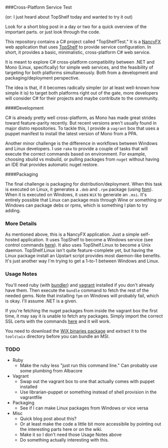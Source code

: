 ###Cross-Platform Service Test

(or: I just heard about TopShelf today and wanted to try it out)

Look for a short blog post in a day or two for a quick overview of the important parts. or just look through the code. 

This repository contains a C# project called "TopShelfTest." It is a [NancyFX](http://nancyfx.org/) web application that uses [TopShelf](http://topshelf-project.com/) to provide service configuration. In short, it provides a basic, minimalistic, cross-platform C# web service.

It is meant to explore C# cross-platform compatibility between .NET and Mono (Linux, specifically) for simple web services, and the feasibility of targeting for both platforms simultaneously. Both from a development and packaging/deployment perspective.

The idea is that, if it becomes radically simpler (or at least well-known how simple it is) to target both platforms right out of the gate, more developers will consider C# for their projects and maybe contribute to the community.

####Development

C# is already pretty well cross-platform, as Mono has made great strides toward feature-parity recently. But recent versions aren't usually found in major distro repositories. To tackle this, I provide a `vagrant` box that uses a puppet manifest to install the latest version of Mono from a PPA.

Another minor challenge is the difference in workflows between Windows and Linux developers. I use `rake` to provide a couple of tasks that will execute the correct commands based on environment. For example, choosing xbuild vs msbuild, or pulling packages from `nuget` without having an IDE that provides automatic nuget restore.

####Packaging

The final challenge is packaging for distribution/deployment. When this task is executed on Linux, it generates a `.deb` and `.rpm` package (using [fpm](https://github.com/jordansissel/fpm)). When it is executed on Windows, it uses `WiX` to generate an `.msi`.  It's entirely possible that Linux can package msis through Wine or something or Windows can package debs or rpms, which is something I plan to try adding.

### More Details

As mentioned above, this is a NancyFX application. Just a simple self-hosted application. It uses TopShelf to become a Windows service (see control commands [here](http://docs.topshelf-project.com/en/latest/overview/commandline.html)). It also uses TopShelf.Linux to become a Unix daemon. TopShelf.Linux isn't quite feature-complete yet, but having the Linux package install an Upstart script provides most daemon-like benefits. It's just another way I'm trying to get a 1-to-1 between Windows and Linux.

### Usage Notes

You'll need ruby (with [bundler](http://bundler.io/)) and [vagrant](http://www.vagrantup.com/) installed if you don't already have them. Then execute the `bundle` command to fetch the rest of the needed gems. Note that installing `fpm` on Windows will probably fail, which is okay. I'll assume .NET is a given.

If you're fetching the nuget packages from inside the vagrant box the first time, it may say it is unable to fetch any packages. Simply import the correct SSL certs with the commands [here](http://stackoverflow.com/a/16589218) and it will work.

You need to download the [WiX binaries package](http://wix.codeplex.com/releases/view/115492) and extract it to the `tools\wix` directory before you can bundle an MSI.

### TODO

* Ruby
    * Make the ruby less "just run this command line." Can probably use some plumbing from Albacore
* Vagrant
	* Swap out the vagrant box to one that actually comes with puppet installed
	* Use librarian-puppet or something instead of shell provision in the vagrantfile
* Packaging
	* See if I can make Linux packages from Windows or vice versa
* Misc
	* Quick blog post about this? 
	* Or at least make the code a little bit more accessibile by pointing out the interesting parts here or on the wiki.
	* Make it so I don't need those Usage Notes above
	* Do something actually interesting with this.